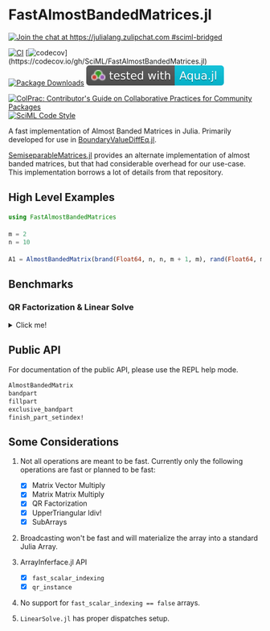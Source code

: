 # FastAlmostBandedMatrices.jl

[![Join the chat at https://julialang.zulipchat.com #sciml-bridged](https://img.shields.io/static/v1?label=Zulip&message=chat&color=9558b2&labelColor=389826)](https://julialang.zulipchat.com/#narrow/stream/279055-sciml-bridged)

[![CI](https://github.com/SciML/FastAlmostBandedMatrices.jl/actions/workflows/CI.yml/badge.svg)](https://github.com/SciML/FastAlmostBandedMatrices.jl/actions/workflows/CI.yml)
[![codecov](https://codecov.io/gh/SciML/FastAlmostBandedMatrices.jl/branch/main/graph/badge.svg?)](https://codecov.io/gh/SciML/FastAlmostBandedMatrices.jl)
[![Package Downloads](https://shields.io/endpoint?url=https://pkgs.genieframework.com/api/v1/badge/FastAlmostBandedMatrices)](https://pkgs.genieframework.com?packages=FastAlmostBandedMatrices)
[![Aqua QA](https://raw.githubusercontent.com/JuliaTesting/Aqua.jl/master/badge.svg)](https://github.com/JuliaTesting/Aqua.jl)

[![ColPrac: Contributor's Guide on Collaborative Practices for Community Packages](https://img.shields.io/badge/ColPrac-Contributor%27s%20Guide-blueviolet)](https://github.com/SciML/ColPrac)
[![SciML Code Style](https://img.shields.io/static/v1?label=code%20style&message=SciML&color=9558b2&labelColor=389826)](https://github.com/SciML/SciMLStyle)

A fast implementation of Almost Banded Matrices in Julia. Primarily developed for use in
[BoundaryValueDiffEq.jl](https://github.com/SciML/BoundaryValueDiffEq.jl).

[SemiseparableMatrices.jl](https://github.com/JuliaLinearAlgebra/SemiseparableMatrices.jl)
provides an alternate implementation of almost banded matrices, but that had considerable
overhead for our use-case. This implementation borrows a lot of details from that
repository.

## High Level Examples

```julia
using FastAlmostBandedMatrices

m = 2
n = 10

A1 = AlmostBandedMatrix(brand(Float64, n, n, m + 1, m), rand(Float64, m, n))
```

## Benchmarks

### QR Factorization & Linear Solve

<details>
 <summary>Click me!</summary>
<p>

```julia
using BenchmarkTools, FastAlmostBandedMatrices, SparseArrays, FillArrays, LinearAlgebra
import SemiseparableMatrices

m = 5
n = 1000

II = zeros(n, m)
II[diagind(II)] .= 1

A1 = AlmostBandedMatrix(brand(Float64, n, n, m + 1, m), rand(Float64, m, n))
A2 = Matrix(A1)
A3 = SemiseparableMatrices.AlmostBandedMatrix(copy(A1.bands),
    SemiseparableMatrices.LowRankMatrix(II, copy(A1.fill)))
A4 = sparse(A2)

@benchmark qr($A1)
# BenchmarkTools.Trial: 6959 samples with 1 evaluation.
#  Range (min … max):  680.420 μs …   2.600 ms  ┊ GC (min … max): 0.00% … 70.11%
#  Time  (median):     707.540 μs               ┊ GC (median):    0.00%
#  Time  (mean ± σ):   716.433 μs ± 100.758 μs  ┊ GC (mean ± σ):  1.05% ±  4.81%

#            ▃▃▅▅██▃▂                                              
#   ▂▂▂▃▃▃▂▃▇█████████▆▅▄▄▃▃▃▂▂▂▂▂▂▂▂▂▂▂▂▂▂▂▁▁▁▁▂▁▁▂▂▂▂▂▂▁▂▂▂▂▂▁▂ ▃
#   680 μs           Histogram: frequency by time          802 μs <

#  Memory estimate: 320.70 KiB, allocs estimate: 11.

@benchmark qr($A2)
# BenchmarkTools.Trial: 173 samples with 1 evaluation.
#  Range (min … max):  23.543 ms … 39.269 ms  ┊ GC (min … max): 0.00% … 0.00%
#  Time  (median):     29.162 ms              ┊ GC (median):    0.00%
#  Time  (mean ± σ):   28.962 ms ±  2.984 ms  ┊ GC (mean ± σ):  0.75% ± 2.29%

#            ▂▁▃  █       ▂▄▄▂▂ ▁                                
#   ▅▅▁▃▃▃▅▁▇███▇▆██▅▄▃▇▄▃███████▅▄▅▄▃▃▁▅▃▁▃▃▄▅▁▃▃▄▃▁▁▃▁▁▁▁▁▁▁▃ ▃
#   23.5 ms         Histogram: frequency by time        38.4 ms <

#  Memory estimate: 8.18 MiB, allocs estimate: 6.

@benchmark qr($A3)
# BenchmarkTools.Trial: 1452 samples with 1 evaluation.
#  Range (min … max):  2.975 ms …   7.381 ms  ┊ GC (min … max): 0.00% … 21.67%
#  Time  (median):     3.206 ms               ┊ GC (median):    0.00%
#  Time  (mean ± σ):   3.440 ms ± 625.169 μs  ┊ GC (mean ± σ):  6.43% ± 11.76%

#     ▂▆██▇▅▂                                ▁▁  ▂▁▁▁            
#   ██████████▆▅▅▄▄▄▄▁▁▄▁▄▄▁▁▁▁▄▁▄▄▄▁▄▁▁▁▁▁▆▇████████▇▅▇▅▅▅▁▄▁▅ █
#   2.97 ms      Histogram: log(frequency) by time      5.52 ms <

#  Memory estimate: 6.32 MiB, allocs estimate: 65108.

@benchmark qr($A4)
# BenchmarkTools.Trial: 362 samples with 1 evaluation.
#  Range (min … max):   8.413 ms … 104.416 ms  ┊ GC (min … max): 0.00% … 1.04%
#  Time  (median):     10.826 ms               ┊ GC (median):    0.00%
#  Time  (mean ± σ):   13.788 ms ±   9.973 ms  ┊ GC (mean ± σ):  1.20% ± 3.47%

#    ▄█                                                           
#   ▄███▆▄▆▅▅▅▄▃▂▃▃▂▂▂▃▃▃▄▃▁▂▁▂▁▂▁▃█▇█▅▆▆▅▃▄▃▃▂▃▂▃▁▃▂▃▃▂▃▂▂▂▃▃▁▃ ▃
#   8.41 ms         Histogram: frequency by time         22.3 ms <

#  Memory estimate: 25.44 MiB, allocs estimate: 169.

b = randn(n)

@benchmark $A1 \ $b
# BenchmarkTools.Trial: 5945 samples with 1 evaluation.
#  Range (min … max):  797.407 μs …   2.972 ms  ┊ GC (min … max): 0.00% … 68.87%
#  Time  (median):     828.066 μs               ┊ GC (median):    0.00%
#  Time  (mean ± σ):   838.834 μs ± 124.996 μs  ┊ GC (mean ± σ):  1.27% ±  5.33%

#                 ▁▂▂▇█▇▃▂▁                                        
#   ▂▂▃▄▅▆▇█▇▆█▇███████████▇█▇▆▆▅▄▄▃▃▃▃▂▂▂▂▂▂▂▂▂▂▂▂▂▁▂▂▁▁▂▁▂▂▁▁▂▂ ▄
#   797 μs           Histogram: frequency by time          901 μs <

#  Memory estimate: 367.95 KiB, allocs estimate: 431.

@benchmark $A2 \ $b
# BenchmarkTools.Trial: 586 samples with 1 evaluation.
#  Range (min … max):  7.682 ms …  15.557 ms  ┊ GC (min … max): 0.00% … 40.03%
#  Time  (median):     8.305 ms               ┊ GC (median):    0.00%
#  Time  (mean ± σ):   8.515 ms ± 679.543 μs  ┊ GC (mean ± σ):  1.86% ±  3.97%

#        ▂█▃▂▅▆▄     ▁                                           
#   ▄▆▆▅▆█████████▅▇▆█▄▄▃▄▆▆▅▆▄▃▅▃▄▃▄▂▃▁▃▃▃▃▁▂▂▃▁▃▃▁▂▁▁▁▃▁▁▁▁▃▂ ▃
#   7.68 ms         Histogram: frequency by time          11 ms <

#  Memory estimate: 7.64 MiB, allocs estimate: 4.

@benchmark $A3 \ $b
# BenchmarkTools.Trial: 1212 samples with 1 evaluation.
#  Range (min … max):  3.458 ms …   7.806 ms  ┊ GC (min … max): 0.00% … 30.80%
#  Time  (median):     3.815 ms               ┊ GC (median):    0.00%
#  Time  (mean ± σ):   4.118 ms ± 707.897 μs  ┊ GC (mean ± σ):  7.61% ± 12.33%

#       ▂█▇▆▆                                                    
#   ▂▃▄▅██████▆▄▃▃▃▂▂▂▂▂▂▂▂▁▂▁▂▁▂▂▁▁▁▂▂▂▂▃▃▄▄▄▃▃▃▃▃▃▃▂▂▂▃▂▁▂▂▂▂ ▃
#   3.46 ms         Histogram: frequency by time        6.17 ms <

#  Memory estimate: 7.55 MiB, allocs estimate: 78253.

@benchmark $A4 \ $b
# BenchmarkTools.Trial: 2879 samples with 1 evaluation.
#  Range (min … max):  1.627 ms …   3.120 ms  ┊ GC (min … max): 0.00% … 36.35%
#  Time  (median):     1.675 ms               ┊ GC (median):    0.00%
#  Time  (mean ± σ):   1.734 ms ± 243.465 μs  ┊ GC (mean ± σ):  2.76% ±  7.52%

#   ▂▇█▆▃                                                   ▁▁  ▁
#   ██████▇█▆▄▅▃▄▁▁▁▁▃▁▁▁▁▁▁▃▄▁▁▃▁▃▁▁▁▃▃▁▁▁▁▁▁▁▁▁▁▁▁▁▁▁▁▁▁▄▇███ █
#   1.63 ms      Histogram: log(frequency) by time      2.81 ms <

#  Memory estimate: 2.21 MiB, allocs estimate: 82.
```

</p>
</details>

## Public API

For documentation of the public API, please use the REPL help mode.

```
AlmostBandedMatrix
bandpart
fillpart
exclusive_bandpart
finish_part_setindex!
```

## Some Considerations

1. Not all operations are meant to be fast. Currently only the following operations are
   fast or planned to be fast:

    + [x] Matrix Vector Multiply
    + [x] Matrix Matrix Multiply
    + [x] QR Factorization
    + [x] UpperTriangular ldiv!
    + [x] SubArrays

2. Broadcasting won't be fast and will materialize the array into a standard Julia Array.

3. ArrayInferface.jl API

    + [x] `fast_scalar_indexing`
    + [x] `qr_instance`

4. No support for `fast_scalar_indexing == false` arrays.

5. `LinearSolve.jl` has proper dispatches setup.
